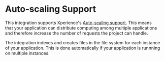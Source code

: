 # Auto-scaling Support

This integration supports Xperience's [Auto-scaling support](https://docs.kentico.com/developers-and-admins/configuration/auto-scaling-support). This means that your application can distribute computing among multiple applications and therefore increase the number of requests the project can handle.

The integration indexes and creates files in the file system for each instance of your application. This is done automatically if your application is runnning on multiple instances.
